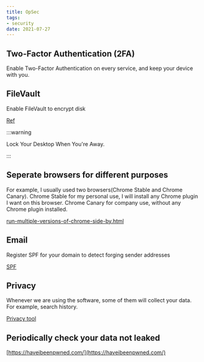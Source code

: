 ```yaml
---
title: OpSec
tags:
- security
date: 2021-07-27
---
```


## Two-Factor Authentication (2FA)

Enable Two-Factor Authentication on every service, and keep your device with you.

## FileVault

Enable FileVault to encrypt disk

[Ref](https://support.apple.com/en-us/HT204837)

:::warning

Lock Your Desktop When You're Away.

:::

## Seperate browsers for different purposes

For example, I usually used two browsers(Chrome Stable and Chrome Canary). Chrome Stable for my personal use, I will install any Chrome plugin I want on this browser. Chrome Canary for company use, without any Chrome plugin installed.

[run-multiple-versions-of-chrome-side-by.html](https://blog.chromium.org/2017/08/run-multiple-versions-of-chrome-side-by.html)

## Email

Register SPF for your domain to detect forging sender addresses

[SPF](https://en.wikipedia.org/wiki/Sender_Policy_Framework)

## Privacy

Whenever we are using the software, some of them will collect your data. For example, search history.

[Privacy tool](https://www.privacytools.io/)

## Periodically check your data not leaked

[https://haveibeenpwned.com/](https://haveibeenpwned.com/)
